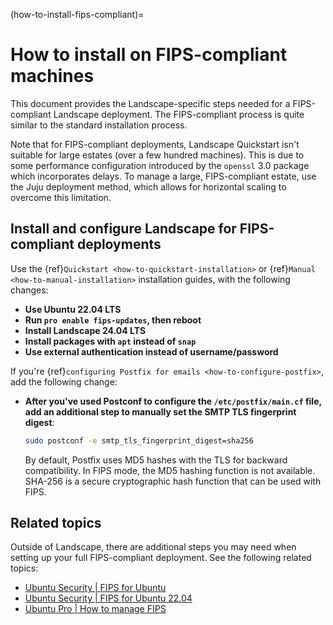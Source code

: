 (how-to-install-fips-compliant)=
# How to install on FIPS-compliant machines

This document provides the Landscape-specific steps needed for a FIPS-compliant Landscape deployment. The FIPS-compliant process is quite similar to the standard installation process. 

Note that for FIPS-compliant deployments, Landscape Quickstart isn't suitable for large estates (over a few hundred machines). This is due to some performance configuration introduced by the `openssl` 3.0 package which incorporates delays. To manage a large, FIPS-compliant estate, use the Juju deployment method, which allows for horizontal scaling to overcome this limitation.

## Install and configure Landscape for FIPS-compliant deployments

Use the {ref}`Quickstart <how-to-quickstart-installation>` or {ref}`Manual <how-to-manual-installation>` installation guides, with the following changes:

- **Use Ubuntu 22.04 LTS**
- **Run `pro enable fips-updates`, then reboot**
- **Install Landscape 24.04 LTS**
- **Install packages with `apt` instead of `snap`**
- **Use external authentication instead of username/password**

If you're {ref}`configuring Postfix for emails <how-to-configure-postfix>`, add the following change:

- **After you've used Postconf to configure the `/etc/postfix/main.cf` file, add an additional step to manually set the SMTP TLS fingerprint digest**:

    ```bash
    sudo postconf -e smtp_tls_fingerprint_digest=sha256
    ```

    By default, Postfix uses MD5 hashes with the TLS for backward compatibility. In FIPS mode, the MD5 hashing function is not available. SHA-256 is a secure cryptographic hash function that can be used with FIPS.

## Related topics

Outside of Landscape, there are additional steps you may need when setting up your full FIPS-compliant deployment. See the following related topics:

- [Ubuntu Security | FIPS for Ubuntu](https://ubuntu.com/security/fips)
- [Ubuntu Security | FIPS for Ubuntu 22.04](https://ubuntu.com/security/certifications/docs/2204/fips)
- [Ubuntu Pro | How to manage FIPS](https://documentation.ubuntu.com/pro/pro-client/enable_fips/)

